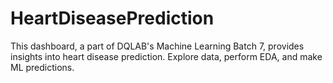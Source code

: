 # HeartDiseasePrediction
 This dashboard, a part of DQLAB's Machine Learning Batch 7, provides insights into heart disease prediction. Explore data, perform EDA, and make ML predictions.
